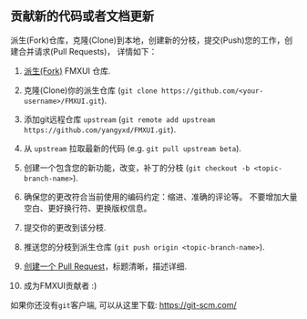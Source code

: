 贡献新的代码或者文档更新
----------------------------------------------
派生(Fork)仓库，克隆(Clone)到本地，创建新的分枝，提交(Push)您的工作，创建合并请求(Pull Requests)，
详情如下：

1. [派生(Fork)](https://help.github.com/en/github/getting-started-with-github/fork-a-repo) FMXUI 仓库.

2. 克隆(Clone)你的派生仓库 (`git clone https://github.com/<your-username>/FMXUI.git`).

3. 添加git远程仓库 `upstream` (`git remote add upstream
   https://github.com/yangyxd/FMXUI.git`).

4. 从 `upstream` 拉取最新的代码 (e.g. `git pull upstream beta`).

5. 创建一个包含您的新功能，改变，补丁的分枝 (`git checkout -b <topic-branch-name>`).

6. 确保您的更改符合当前使用的编码约定：缩进、准确的评论等。
   不要增加大量空白、更好换行符、更换版权信息。

7. 提交你的更改到该分枝.

8. 推送您的分枝到派生仓库 (`git push origin <topic-branch-name>`).

9. [创建一个 Pull Request](https://help.github.com/en/github/collaborating-with-issues-and-pull-requests/about-pull-requests)，标题清晰，描述详细. 

10. 成为FMXUI贡献者 :)

如果你还没有`git`客户端, 可以从这里下载: https://git-scm.com/